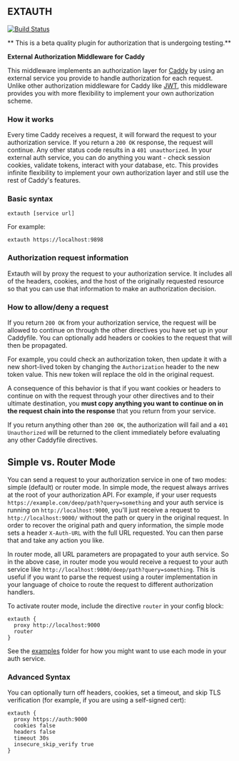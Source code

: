 ## EXTAUTH

[![Build Status](https://travis-ci.org/BTBurke/caddy-extauth.svg?branch=master)](https://travis-ci.org/BTBurke/caddy-extauth)

** This is a beta quality plugin for authorization that is undergoing testing.**

**External Authorization Middleware for Caddy**

This middleware implements an authorization layer for [Caddy](https://caddyserver.com) by using an external service you provide to handle authorization for each request.  Unlike other authorization middleware for Caddy like [JWT](https://github.com/BTBurke/caddy-jwt), this middleware provides you with more flexibility to implement your own authorization scheme.

### How it works

Every time Caddy receives a request, it will forward the request to your authorization service.  If you return a `200 OK` response, the request will continue.  Any other status code results in a `401 unauthorized`.  In your external auth service, you can do anything you want - check session cookies, validate tokens, interact with your database, etc.  This provides infinite flexibility to implement your own authorization layer and still use the rest of Caddy's features.

### Basic syntax

```
extauth [service url]
```

For example:

```
extauth https://localhost:9898
```

### Authorization request information

Extauth will by proxy the request to your authorization service.  It includes all of the headers, cookies, and the host of the originally requested resource so that you can use that information to make an authorization decision.

### How to allow/deny a request

If you return `200 OK` from your authorization service, the request will be allowed to continue on through the other directives you have set up in your Caddyfile.  You can optionally add headers or cookies to the request that will then be propagated.

For example, you could check an authorization token, then update it with a new short-lived token by changing the `Authorization` header to the new token value.  This new token will replace the old in the original request.

A consequence of this behavior is that if you want cookies or headers to continue on with the request through your other directives and to their ultimate destination, you **must copy anything you want to continue on in the request chain into the response** that you return from your service.

If you return anything other than `200 OK`, the authorization will fail and a `401 Unauthorized` will be returned to the client immediately before evaluating any other Caddyfile directives.

## Simple vs. Router Mode

You can send a request to your authorization service in one of two modes: simple (default) or router mode.  In simple mode, the request always arrives at the root of your authorization API.  For example, if your user requests `https://example.com/deep/path?query=something` and your auth service is running on `http://localhost:9000`, you'll just receive a request to `http://localhost:9000/` without the path or query in the original request.  In order to recover the original path and query information, the simple mode sets a header `X-Auth-URL` with the full URL requested.  You can then parse that and take any action you like.

In router mode, all URL parameters are propagated to your auth service.  So in the above case, in router mode you would receive a request to your auth service like `http://localhost:9000/deep/path?query=something`.  This is useful if you want to parse the request using a router implementation in your language of choice to route the request to different authorization handlers.

To activate router mode, include the directive `router` in your config block:

```
extauth {
  proxy http://localhost:9000
  router
}
```

See the [examples](https://github.com/BTBurke/caddy-extauth/tree/master/examples) folder for how you might want to use each mode in your auth service.

### Advanced Syntax

You can optionally turn off headers, cookies, set a timeout, and skip TLS verification (for example, if you are using a self-signed cert):

```
extauth {
  proxy https://auth:9000
  cookies false
  headers false
  timeout 30s
  insecure_skip_verify true  
}
```
